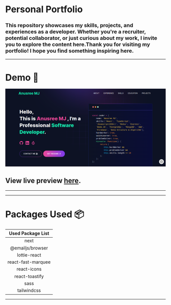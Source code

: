 # Personal Portfolio

### This repository showcases my skills, projects, and experiences as a developer. Whether you're a recruiter, potential collaborator, or just curious about my work, I invite you to explore the content here.Thank you for visiting my portfolio! I hope you find something inspiring here.

---

# Demo :movie_camera:

![](./public/image/screen.png)

## View live preview [here](https://abusaid.netlify.app/).

---


---

# Packages Used :package:

| Used Package List  |
| :----------------: |
|        next        |
|  @emailjs/browser  |
|    lottie-react    |
| react-fast-marquee |
|    react-icons     |
|   react-toastify   |
|        sass        |
|    tailwindcss     |

---
